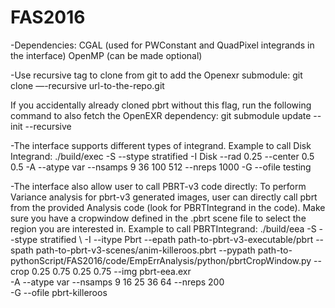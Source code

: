 # FAS2016

-Dependencies:
CGAL (used for PWConstant and QuadPixel integrands in the interface)
OpenMP (can be made optional)

-Use recursive tag to clone from git to add the Openexr submodule:
git clone —-recursive url-to-the-repo.git

If you accidentally already cloned pbrt without this flag, run the following command to also fetch the OpenEXR dependency:
git submodule update --init --recursive

-The interface supports different types of integrand. Example to call Disk Integrand:
./build/exec -S --stype stratified -I Disk --rad 0.25 --center 0.5 0.5 -A --atype var --nsamps  9 36 100 512  --nreps 1000 -G --ofile testing

-The interface also allow user to call PBRT-v3 code directly:
To perform Variance analysis for pbrt-v3 generated images, 
user can directly call pbrt from the provided Analysis code (look for PBRTIntegrand in the code). 
Make sure you have a cropwindow defined in the .pbrt scene file to select the region you are interested in.
Example to call PBRTIntegrand:
./build/eea -S --stype stratified \ 
-I --itype Pbrt 
--epath path-to-pbrt-v3-executable/pbrt 
--spath path-to-pbrt-v3-scenes/anim-killeroos.pbrt 
--pypath path-to-pythonScript/FAS2016/code/EmpErrAnalysis/python/pbrtCropWindow.py 
--crop 0.25 0.75 0.25 0.75 
--img pbrt-eea.exr \
-A --atype var --nsamps 9 16 25 36 64 --nreps 200 \
-G --ofile pbrt-killeroos
